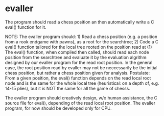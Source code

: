 # evaller
The program should read a chess position an then automatically write a C eval() function for it.

NOTE:
The evaller program should:
    1) Read a chess position (e.g. a position from a rook endgame with pawns), as a root for the searchtree;
    2) Code a C eval() function tailored for the local tree rooted on the position read at (1)
The eval() function, when compiled then called, should read each node position from the searchtree and evaluate it by the evaluation algrithm designed by our evaller program for the read root position.
In the general case, the root position read by evaller may not be neccessarily be the initial chess position, but rather a chess position given for analysis.
Postulate: From a given position, the eval() function depends on the read local root node and is the same for the whole local tree (heuristical: on a depth of, e.g. 14-15 plies), but it is NOT the same for all the game of chesss.

The evaller program should creatively design, w/o human assistance, the C source file for eval(), depending of the read local root position.
The evaller program, for now should be developed only for CPU.

